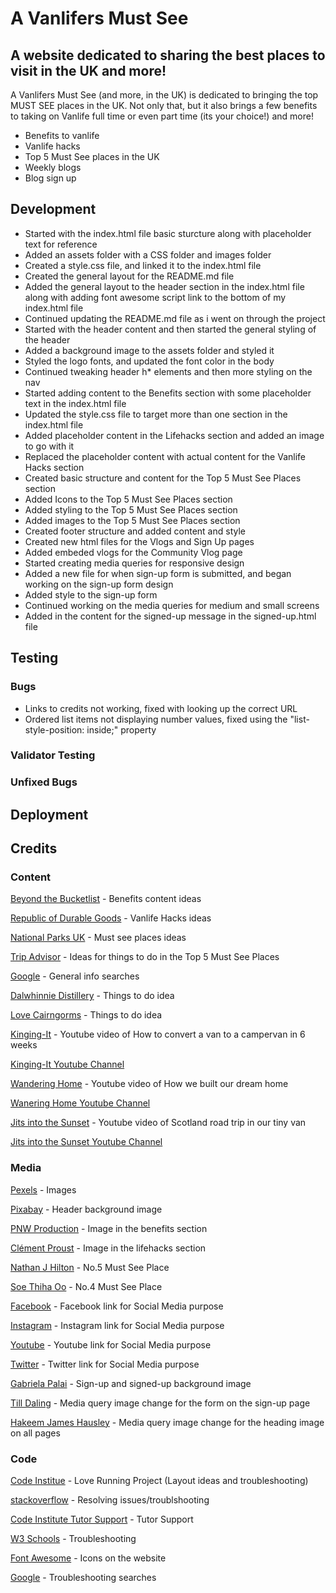 <!-- Logo Image here -->
# A Vanlifers Must See

## A website dedicated to sharing the best places to visit in the UK and more!

<!-- general description -->
A Vanlifers Must See (and more, in the UK) is dedicated to bringing the top MUST SEE places in the UK. Not only that, but it also brings a few benefits to taking on Vanlife full time or even part time (its your choice!) and more!

<!-- Amiresponsive image here -->

<!-- Website Features here -->
- Benefits to vanlife
- Vanlife hacks
- Top 5 Must See places in the UK
- Weekly blogs
- Blog sign up

## Development
<!-- Wireframes here -->

<!-- Development Steps -->
- Started with the index.html file basic sturcture along with placeholder text for reference
- Added an assets folder with a CSS folder and images folder
- Created a style.css file, and linked it to the index.html file
- Created the general layout for the README.md file
- Added the general layout to the header section in the index.html file along with adding font awesome script link to the bottom of my index.html file
- Continued updating the README.md file as i went on through the project
- Started with the header content and then started the general styling of the header
- Added a background image to the assets folder and styled it
- Styled the logo fonts, and updated the font color in the body
- Continued tweaking header h* elements and then more styling on the nav
- Started adding content to the Benefits section with some placeholder text in the index.html file
- Updated the style.css file to target more than one section in the index.html file
- Added placeholder content in the Lifehacks section and added an image to go with it
- Replaced the placeholder content with actual content for the Vanlife Hacks section
- Created basic structure and content for the Top 5 Must See Places section
- Added Icons to the Top 5 Must See Places section
- Added styling to the Top 5 Must See Places section
- Added images to the Top 5 Must See Places section
- Created footer structure and added content and style
- Created new html files for the Vlogs and Sign Up pages
- Added embeded vlogs for the Community Vlog page
- Started creating media queries for responsive design
- Added a new file for when sign-up form is submitted, and began working on the sign-up form design
- Added style to the sign-up form
- Continued working on the media queries for medium and small screens
- Added in the content for the signed-up message in the signed-up.html file

<!-- Sections/Pages functions & screen shots here -->

## Testing
<!-- Website tests here -->

### Bugs
<!-- Any bugs found here -->
- Links to credits not working, fixed with looking up the correct URL
- Ordered list items not displaying number values, fixed using the "list-style-position: inside;" property

### Validator Testing
<!-- Validator testing results here -->

<!-- Lighthouse test here -->

### Unfixed Bugs
<!-- Any unfixed bug details here -->

## Deployment

## Credits

### Content
<!-- Content credits here -->
[Beyond the Bucketlist](https://beyondthebucketlist.co/10-benefits-of-van-life-why-its-so-popular/#10_Benefits_of_Van_Life_Why_You_Should_Consider_Joining_the_Movement) - Benefits content ideas

[Republic of Durable Goods](https://republicofdurablegoods.com/blogs/field-guide/van-camping-hacks-best-van-life-tips) - Vanlife Hacks ideas

[National Parks UK](https://www.nationalparks.uk/parks/) - Must see places ideas

[Trip Advisor](https://www.tripadvisor.co.uk) - Ideas for things to do in the Top 5 Must See Places

[Google](https://google.com) - General info searches

[Dalwhinnie Distillery](https://www.malts.com/en-gb/distilleries/dalwhinnie) - Things to do idea

[Love Cairngorms](https://www.lovecairngorms.com/wild-swimming-loch-pityoulish) - Things to do idea

[Kinging-It](https://www.kinging-it.com/) - Youtube video of How to convert a van to a campervan in 6 weeks

[Kinging-It Youtube Channel](https://www.youtube.com/@kingingit)

[Wandering Home](https://www.wanderinghome.co.uk/) - Youtube video of How we built our dream home

[Wanering Home Youtube Channel](https://www.youtube.com/@WanderingHome)

[Jits into the Sunset](https://www.jitsintothesunset.com/) - Youtube video of Scotland road trip in our tiny van

[Jits into the Sunset Youtube Channel](https://www.youtube.com/@JitsIntoTheSunset)

### Media
<!-- Media credits here -->
[Pexels](https://pexels.com) - Images

[Pixabay](https://pixabay.com/) - Header background image

[PNW Production](https://instagram.com/pnw.production/) - Image in the benefits section

[Clément Proust](http://clementp.fr/) - Image in the lifehacks section

[Nathan J Hilton](https://www.pexels.com/@radmondo/) - No.5 Must See Place

[Soe Thiha Oo](https://www.instagram.com/soethihaoo/) - No.4 Must See Place

[Facebook](https://facebook.com) - Facebook link for Social Media purpose

[Instagram](https://instagram.com) - Instagram link for Social Media purpose

[Youtube](https://youtube.com) - Youtube link for Social Media purpose

[Twitter](https://twitter.com) - Twitter link for Social Media purpose

[Gabriela Palai](https://www.instagram.com/gabrielapalai/) - Sign-up and signed-up background image

[Till Daling](https://www.tilldaling.com/) - Media query image change for the form on the sign-up page

[Hakeem James Hausley](https://www.instagram.com/jameshausley/) - Media query image change for the heading image on all pages

### Code
<!-- Code credits here -->
[Code Institue](https://codeinstitute.net) - Love Running Project (Layout ideas and troubleshooting)

[stackoverflow](https://stackoverflow.com) - Resolving issues/troublshooting

[Code Institute Tutor Support](https://codeinstitute.net) - Tutor Support

[W3 Schools](https://w3schools.com) - Troubleshooting

[Font Awesome](https://fontawesome.com/) - Icons on the website

[Google](https://google.com) - Troubleshooting searches